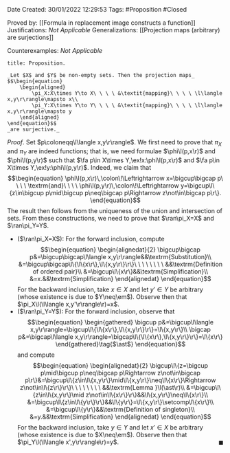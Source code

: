 <br />
<br />

Date Created: 30/01/2022 12:29:53
Tags: #Proposition #Closed 

Proved by: [[Formula in replacement image constructs a function]]
Justifications: _Not Applicable_
Generalizations: [[Projection maps (arbitrary) are surjections]]

Counterexamples: _Not Applicable_

``` ad-Proposition
title: Proposition.

_Let $X$ and $Y$ be non-empty sets. Then the projection maps_
$$\begin{equation}
    \begin{aligned}
        \pi_X:X\times Y\to X\ \ \ \ &\textit{mapping}\ \ \ \ \l\langle x,y\r\rangle\mapsto x\\
        \pi_Y:X\times Y\to Y\ \ \ \ &\textit{mapping}\ \ \ \ \l\langle x,y\r\rangle\mapsto y
    \end{aligned}
\end{equation}$$
_are surjective._

```

_Proof_. Set $p\coloneqq\l\langle x,y\r\rangle$. We first need to prove that $\pi_X$ and $\pi_Y$ are indeed functions; that is, we need formulae $\phi\l(p,x\r)$ and $\phi\l(p,y\r)$ such that $\fa p\in X\times Y,\ex!x:\phi\l(p,x\r)$ and $\fa p\in X\times Y,\ex!y:\phi\l(p,y\r)$. Indeed, we claim that
$$\begin{equation}
    \phi\l(p,x\r)\,\colon\!\Leftrightarrow x=\bigcup\bigcap p\ \ \ \ \textrm{and}\ \ \ \ \phi\l(p,y\r)\,\colon\!\Leftrightarrow y=\bigcup\l\{z\in\bigcup p\mid\bigcup p\neq\bigcap p\Rightarrow z\not\in\bigcap p\r\}.
\end{equation}$$
The result then follows from the uniqueness of the union and intersection of sets. From these constructions, we need to prove that $\ran\pi_X=X$ and $\ran\pi_Y=Y$.
* ($\ran\pi_X=X$): For the forward inclusion, compute
$$\begin{equation}
    \begin{alignedat}{2}
        \bigcup\bigcap p&=\bigcup\bigcap\l\langle x,y\r\rangle&&\textrm{Substitution}\\
        &=\bigcup\bigcap\l\{\l\{x\r\},\l\{x,y\r\}\r\}\ \ \ \ \ \ \ \ &&\textrm{Definition of ordered pair}\\
        &=\bigcup\l\{x\r\}&&\textrm{Simplification}\\
        &=x.&&\textrm{Simplification}
    \end{alignedat}
\end{equation}$$
For the backward inclusion, take $x\in X$ and let $y'\in Y$ be arbitrary (whose existence is due to $Y\neq\em$). Observe then that $\pi_X\l(\l\langle x,y'\r\rangle\r)=x$.
* ($\ran\pi_Y=Y$): For the forward inclusion, observe that
$$\begin{equation}
    \begin{gathered}
        \bigcup p&=\bigcup\l\langle x,y\r\rangle=\bigcup\l\{\l\{x\r\},\l\{x,y\r\}\r\}=\l\{x,y\r\}\\
        \bigcap p&=\bigcap\l\langle x,y\r\rangle=\bigcap\l\{\l\{x\r\},\l\{x,y\r\}\r\}=\l\{x\r\}
    \end{gathered}\tag{$\ast$}
\end{equation}$$
and compute
$$\begin{equation}
    \begin{alignedat}{2}
        \bigcup\l\{z=\bigcup p\mid\bigcup p\neq\bigcap p\Rightarrow z\not\in\bigcap p\r\}&=\bigcup\l\{z\in\l\{x,y\r\}\mid\l\{x,y\r\}\neq\l\{x\r\}\Rightarrow z\not\in\l\{z\r\}\r\}\ \ \ \ \ \ \ \ &&\textrm{Lemma }\l(\ast\r)\\
        &=\bigcup\l\{z\in\l\{x,y\r\}\mid z\not\in\l\{x\r\}\r\}&&\l\{x,y\r\}\neq\l\{x\r\}\\
        &=\bigcup\l\{z\in\l\{y\r\}\r\}&&\l\{y\r\}=\l\{x,y\r\}\setcomp\l\{x\r\}\\
        &=\bigcup\l\{y\r\}&&\textrm{Definition of singleton}\\
        &=y.&&\textrm{Simplification}
    \end{alignedat}
\end{equation}$$
For the backward inclusion, take $y\in Y$ and let $x'\in X$ be arbitrary (whose existence is due to $X\neq\em$). Observe then that $\pi_Y\l(\l\langle x',y\r\rangle\r)=y$.<span style="float:right;">$\blacksquare$</span>
